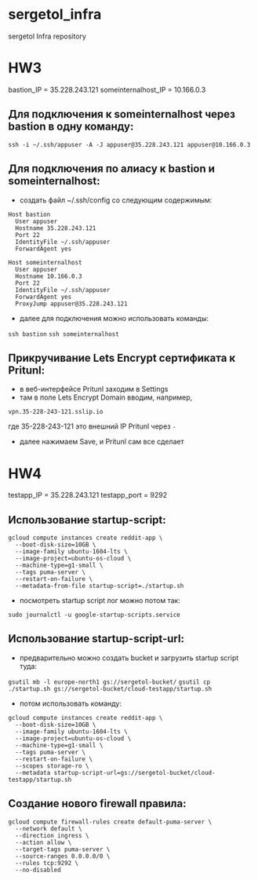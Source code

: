 # sergetol_infra
sergetol Infra repository

# HW3

bastion_IP = 35.228.243.121
someinternalhost_IP = 10.166.0.3

## Для подключения к someinternalhost через bastion в одну команду:

`ssh -i ~/.ssh/appuser -A -J appuser@35.228.243.121 appuser@10.166.0.3`

[//]: # (`ssh -i ~/.ssh/appuser -J appuser@35.228.243.121 appuser@10.166.0.3`)

## Для подключения по алиасу к bastion и someinternalhost:

- создать файл ~/.ssh/config со следующим содержимым:

```
Host bastion
  User appuser
  Hostname 35.228.243.121
  Port 22
  IdentityFile ~/.ssh/appuser
  ForwardAgent yes

Host someinternalhost
  User appuser
  Hostname 10.166.0.3
  Port 22
  IdentityFile ~/.ssh/appuser
  ForwardAgent yes
  ProxyJump appuser@35.228.243.121
```

- далее для подключения можно использовать команды:

`ssh bastion`
`ssh someinternalhost`

## Прикручивание Lets Encrypt сертификата к Pritunl:

- в веб-интерфейсе Pritunl заходим в Settings
- там в поле Lets Encrypt Domain вводим, например,

`vpn.35-228-243-121.sslip.io`

где 35-228-243-121 это внешний IP Pritunl через `-`
- далее нажимаем Save, и Pritunl сам все сделает

# HW4

testapp_IP = 35.228.243.121
testapp_port = 9292

## Использование startup-script:

```
gcloud compute instances create reddit-app \
  --boot-disk-size=10GB \
  --image-family ubuntu-1604-lts \
  --image-project=ubuntu-os-cloud \
  --machine-type=g1-small \
  --tags puma-server \
  --restart-on-failure \
  --metadata-from-file startup-script=./startup.sh
```

- посмотреть startup script лог можно потом так:

`sudo journalctl -u google-startup-scripts.service`

## Использование startup-script-url:

- предварительно можно создать bucket и загрузить startup script туда:

`gsutil mb -l europe-north1 gs://sergetol-bucket/`
`gsutil cp ./startup.sh gs://sergetol-bucket/cloud-testapp/startup.sh`

- потом использовать команду:

```
gcloud compute instances create reddit-app \
  --boot-disk-size=10GB \
  --image-family ubuntu-1604-lts \
  --image-project=ubuntu-os-cloud \
  --machine-type=g1-small \
  --tags puma-server \
  --restart-on-failure \
  --scopes storage-ro \
  --metadata startup-script-url=gs://sergetol-bucket/cloud-testapp/startup.sh
```

## Создание нового firewall правила:

```
gcloud compute firewall-rules create default-puma-server \
  --network default \
  --direction ingress \
  --action allow \
  --target-tags puma-server \
  --source-ranges 0.0.0.0/0 \
  --rules tcp:9292 \
  --no-disabled
```
